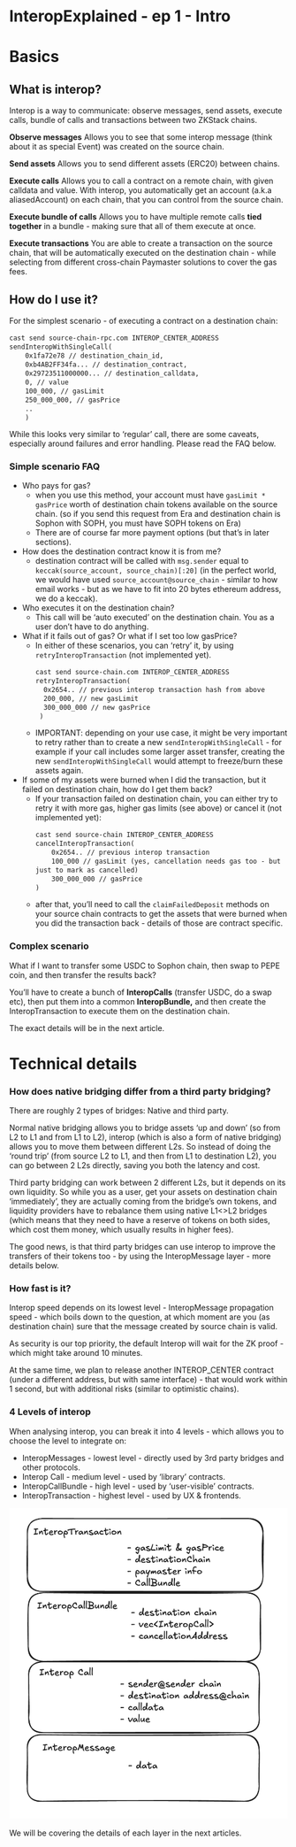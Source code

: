 # InteropExplained - ep 1 - Intro

# Basics

## What is interop?

Interop is a way to communicate: observe messages, send assets, execute calls, bundle of calls and transactions between two ZKStack chains.

**Observe messages**
Allows you to see that some interop message (think about it as special Event) was created on the source chain.

**Send assets**
Allows you to send different assets (ERC20) between chains.

**Execute calls**
Allows you to call a contract on a remote chain, with given calldata and value. With interop, you automatically get an account (a.k.a aliasedAccount) on each chain, that you can control from the source chain.

**Execute bundle of calls**
Allows you to have multiple remote calls **tied together** in a bundle - making sure that all of them execute at once.

**Execute transactions**
You are able to create a transaction on the source chain, that will be automatically executed on the destination chain - while selecting from different cross-chain Paymaster solutions to cover the gas fees.

## How do I use it?

For the simplest scenario - of executing a contract on a destination chain:

```solidity
cast send source-chain-rpc.com INTEROP_CENTER_ADDRESS sendInteropWithSingleCall(
	0x1fa72e78 // destination_chain_id,
	0xb4AB2FF34fa... // destination_contract,
	0x29723511000000... // destination_calldata,
	0, // value
	100_000, // gasLimit
	250_000_000, // gasPrice
    ..
	)
```

While this looks very similar to ‘regular’ call, there are some caveats, especially around failures and error handling. Please read the FAQ below.

### Simple scenario FAQ

- Who pays for gas?
  - when you use this method, your account must have `gasLimit * gasPrice` worth of destination chain tokens available on the source chain. (so if you send this request from Era and destination chain is Sophon with SOPH, you must have SOPH tokens on Era)
  - There are of course far more payment options (but that’s in later sections).
- How does the destination contract know it is from me?
  - destination contract will be called with `msg.sender` equal to `keccak(source_account, source_chain)[:20]` (in the perfect world, we would have used `source_account@source_chain` - similar to how email works - but as we have to fit into 20 bytes ethereum address, we do a keccak).
- Who executes it on the destination chain?
  - This call will be ‘auto executed’ on the destination chain. You as a user don’t have to do anything.
- What if it fails out of gas? Or what if I set too low gasPrice?
  - In either of these scenarios, you can ‘retry’ it, by using `retryInteropTransaction` (not implemented yet).
    ```solidity
    cast send source-chain.com INTEROP_CENTER_ADDRESS retryInteropTransaction(
      0x2654.. // previous interop transaction hash from above
      200_000, // new gasLimit
      300_000_000 // new gasPrice
     )
    ```
  - IMPORTANT: depending on your use case, it might be very important to retry rather than to create a new `sendInteropWithSingleCall` - for example if your call includes some larger asset transfer, creating the new `sendInteropWithSingleCall` would attempt to freeze/burn these assets again.
- If some of my assets were burned when I did the transaction, but it failed on destination chain, how do I get them back?
  - If your transaction failed on destination chain, you can either try to retry it with more gas, higher gas limits (see above) or cancel it (not implemented yet):
    ```solidity
    cast send source-chain INTEROP_CENTER_ADDRESS cancelInteropTransaction(
    	0x2654.. // previous interop transaction
    	100_000 // gasLimit (yes, cancellation needs gas too - but just to mark as cancelled)
    	300_000_000 // gasPrice
    )
    ```
  - after that, you’ll need to call the `claimFailedDeposit` methods on your source chain contracts to get the assets that were burned when you did the transaction back - details of those are contract specific.

### Complex scenario

What if I want to transfer some USDC to Sophon chain, then swap to PEPE coin, and then transfer the results back?

You’ll have to create a bunch of **InteropCalls** (transfer USDC, do a swap etc), then put them into a common **InteropBundle,** and then create the InteropTransaction to execute them on the destination chain.

The exact details will be in the next article.

# Technical details

### How does native bridging differ from a third party bridging?

There are roughly 2 types of bridges: Native and third party.

Normal native bridging allows you to bridge assets ‘up and down’ (so from L2 to L1 and from L1 to L2), interop (which is also a form of native bridging) allows you to move them between different L2s. So instead of doing the ‘round trip’ (from source L2 to L1, and then from L1 to destination L2), you can go between 2 L2s directly, saving you both the latency and cost.

Third party bridging can work between 2 different L2s, but it depends on its own liquidity. So while you as a user, get your assets on destination chain ‘immediately’, they are actually coming from the bridge’s own tokens, and liquidity providers have to rebalance them using native L1<>L2 bridges (which means that they need to have a reserve of tokens on both sides, which cost them money, which usually results in higher fees).

The good news, is that third party bridges can use interop to improve the transfers of their tokens too - by using the InteropMessage layer - more details below.

### How fast is it?

Interop speed depends on its lowest level - InteropMessage propagation speed - which boils down to the question, at which moment are you (as destination chain) sure that the message created by source chain is valid.

As security is our top priority, the default Interop will wait for the ZK proof - which might take around 10 minutes.

At the same time, we plan to release another INTEROP_CENTER contract (under a different address, but with same interface) - that would work within 1 second, but with additional risks (similar to optimistic chains).

### 4 Levels of interop

When analysing interop, you can break it into 4 levels - which allows you to choose the level to integrate on:

- InteropMessages - lowest level - directly used by 3rd party bridges and other protocols.
- Interop Call - medium level - used by ‘library’ contracts.
- InteropCallBundle - high level - used by ‘user-visible’ contracts.
- InteropTransaction - highest level - used by UX & frontends.

![image.png](./img/message_layers.png)

We will be covering the details of each layer in the next articles.
